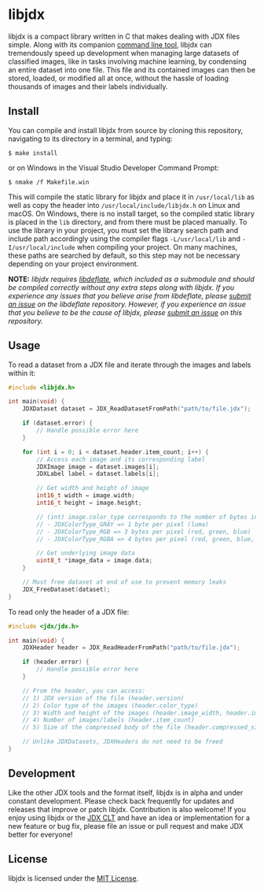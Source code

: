 # libjdx

libjdx is a compact library written in C that makes dealing with JDX files simple. Along with its companion [command line tool](https://github.com/jeffreycshelton/jdx-clt), libjdx can tremendously speed up development when managing large datasets of classified images, like in tasks involving machine learning, by condensing an entire dataset into one file. This file and its contained images can then be stored, loaded, or modified all at once, without the hassle of loading thousands of images and their labels individually.

## Install

You can compile and install libjdx from source by cloning this repository, navigating to its directory in a terminal, and typing:

`$ make install`

or on Windows in the Visual Studio Developer Command Prompt:

`$ nmake /f Makefile.win`

This will compile the static library for libjdx and place it in `/usr/local/lib` as well as copy the header into `/usr/local/include/libjdx.h` on Linux and macOS. On Windows, there is no install target, so the compiled static library is placed in the `lib` directory, and from there must be placed manually. To use the library in your project, you must set the library search path and include path accordingly using the compiler flags `-L/usr/local/lib` and `-I/usr/local/include` when compiling your project. On many machines, these paths are searched by default, so this step may not be necessary depending on your project environment.

**NOTE:** *libjdx requires [libdeflate](https://github.com/ebiggers/libdeflate), which included as a submodule and should be compiled correctly without any extra steps along with libjdx. If you experience any issues that you believe arise from libdeflate, please [submit an issue](https://github.com/ebiggers/libdeflate/issues) on the libdeflate repository. However, if you experience an issue that you believe to be the cause of libjdx, please [submit an issue](https://github.com/jeffreycshelton/libjdx/issues) on this repository.*

## Usage

To read a dataset from a JDX file and iterate through the images and labels within it:

```c
#include <libjdx.h>

int main(void) {
    JDXDataset dataset = JDX_ReadDatasetFromPath("path/to/file.jdx");

    if (dataset.error) {
        // Handle possible error here
    }

    for (int i = 0; i < dataset.header.item_count; i++) {
        // Access each image and its corresponding label
        JDXImage image = dataset.images[i];
        JDXLabel label = dataset.labels[i];

        // Get width and height of image
        int16_t width = image.width;
        int16_t height = image.height;

        // (int) image.color_type corresponds to the number of bytes in each pixel:
        // - JDXColorType_GRAY => 1 byte per pixel (luma)
        // - JDXColorType_RGB => 3 bytes per pixel (red, green, blue)
        // - JDXColorType_RGBA => 4 bytes per pixel (red, green, blue, alpha)

        // Get underlying image data
        uint8_t *image_data = image.data;
    }

    // Must free dataset at end of use to prevent memory leaks
    JDX_FreeDataset(dataset);
}
```

To read only the header of a JDX file:

```c
#include <jdx/jdx.h>

int main(void) {
    JDXHeader header = JDX_ReadHeaderFromPath("path/to/file.jdx");

    if (header.error) {
        // Handle possible error here
    }

    // From the header, you can access:
    // 1) JDX version of the file (header.version)
    // 2) Color type of the images (header.color_type)
    // 3) Width and height of the images (header.image_width, header.image_height)
    // 4) Number of images/labels (header.item_count)
    // 5) Size of the compressed body of the file (header.compressed_size)

    // Unlike JDXDatasets, JDXHeaders do not need to be freed
}
```

## Development

Like the other JDX tools and the format itself, libjdx is in alpha and under constant development. Please check back frequently for updates and releases that improve or patch libjdx. Contribution is also welcome! If you enjoy using libjdx or the [JDX CLT](https://github.com/jeffreycshelton/jdx-clt) and have an idea or implementation for a new feature or bug fix, please file an issue or pull request and make JDX better for everyone!

## License

libjdx is licensed under the [MIT License](LICENSE).